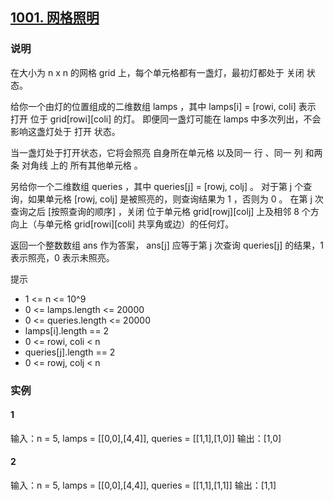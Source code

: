 ## [1001. 网格照明](https://leetcode-cn.com/problems/grid-illumination/)

### 说明
在大小为 n x n 的网格 grid 上，每个单元格都有一盏灯，最初灯都处于 关闭 状态。

给你一个由灯的位置组成的二维数组 lamps ，其中 lamps[i] = [rowi, coli] 表示 打开 位于 grid[rowi][coli] 的灯。
即便同一盏灯可能在 lamps 中多次列出，不会影响这盏灯处于 打开 状态。

当一盏灯处于打开状态，它将会照亮 自身所在单元格 以及同一 行 、同一 列 和两条 对角线 上的 所有其他单元格 。

另给你一个二维数组 queries ，其中 queries[j] = [rowj, colj] 。
对于第 j 个查询，如果单元格 [rowj, colj] 是被照亮的，则查询结果为 1 ，否则为 0 。
在第 j 次查询之后 [按照查询的顺序] ，关闭 位于单元格 grid[rowj][colj] 上及相邻 8 个方向上（与单元格 grid[rowi][coli] 共享角或边）的任何灯。

返回一个整数数组 ans 作为答案， ans[j] 应等于第 j 次查询 queries[j] 的结果，1 表示照亮，0 表示未照亮。

提示
* 1 <= n <= 10^9
* 0 <= lamps.length <= 20000
* 0 <= queries.length <= 20000
* lamps[i].length == 2
* 0 <= rowi, coli < n
* queries[j].length == 2
* 0 <= rowj, colj < n

### 实例
#### 1
输入：n = 5, lamps = [[0,0],[4,4]], queries = [[1,1],[1,0]]
输出：[1,0]

#### 2
输入：n = 5, lamps = [[0,0],[4,4]], queries = [[1,1],[1,1]]
输出：[1,1]